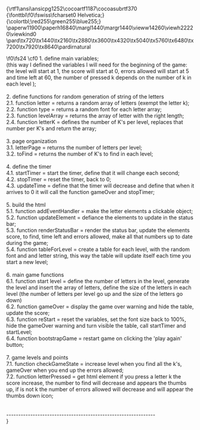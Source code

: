 {\rtf1\ansi\ansicpg1252\cocoartf1187\cocoasubrtf370
{\fonttbl\f0\fswiss\fcharset0 Helvetica;}
{\colortbl;\red255\green255\blue255;}
\paperw11900\paperh16840\margl1440\margr1440\vieww14260\viewh22220\viewkind0
\pard\tx720\tx1440\tx2160\tx2880\tx3600\tx4320\tx5040\tx5760\tx6480\tx7200\tx7920\tx8640\pardirnatural

\f0\fs24 \cf0 1. define main variables;\
(this way I defined the variables I will need for the beginning of the game: the level will start at 1, the score will start at 0, errors allowed will start at 5 and time left at 60, the number of pressed k depends on the number of k in each level );\
\
2. define functions for random generation of string of the letters\
	2.1. function letter = returns a random array of letters (exempt the letter k);\
	2.2. function type = returns a random font for each letter array;\
	2.3. function levelArray = returns the array of letter with the right length;\
	2.4. function letterK = defines the number of K's per level, replaces that number per K's and return the array;\
\
3. page organization\
	3.1. letterPage = returns the number of letters per level;\
	3.2. toFind = returns the number of K's to find in each level;\
\
4. define the timer\
	4.1. startTimer = start the timer, define that it will change each second;\
	4.2. stopTimer = reset the timer, back to 0;\
	4.3. updateTime = define that the timer will decrease and define that when it arrives to 0 it will call the function gameOver 	and stopTimer;\
\
5. build the html\
	5.1. function addEventHandler = make the letter elements a clickable object;\
	5.2. function updateElement = defiance the elements to update in the status bar;\
	5.3. function renderStatusBar =  render the status bar, update the elements score, to find, time left and errors allowed, make 	all that numbers up to date during the game;\
	5.4. function tableForLevel = create a table for each level, with the random font and and letter string, this way the table will 	update itself each time you start a new level;\
\
6. main game functions\
	6.1. function start level = define the number of letters in the level, generate the level and insert the array of letters, define the 	size of the letters in each level (the number of letters per level go up and the size of the letters go down)\
	6.2. function gameOver = display the game over warning and hide the table, update the score;\
	6.3. function reStart = reset the variables, set the font size back to 100%, hide the gameOver warning and turn visible the 	table, call startTimer and startLevel;\
	6.4. function bootstrapGame = restart game on clicking the 'play again' button;\
\
7. game levels and points\
	7.1. function checkGameState = increase level when you find all the k's, gameOver when you end up the errors allowed;\
	7.2.  function letterPressed = get html element if you press a letter k the score increase, the number to find will decrease 	and appears the thumbs up, if is not k the number of errors allowed will decrease and will appear the thumbs down icon;\
\
\
--------------------------------------------------------------\
}